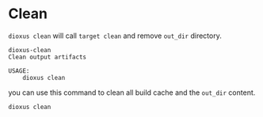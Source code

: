 # Clean

`dioxus clean` will call `target clean` and remove `out_dir` directory.

```
dioxus-clean 
Clean output artifacts

USAGE:
    dioxus clean
```

you can use this command to clean all build cache and the `out_dir` content.

```
dioxus clean
```

